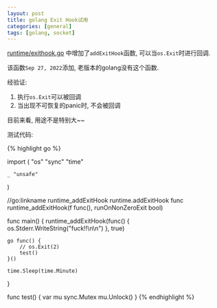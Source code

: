 ```yaml
---
layout: post
title: golang Exit Hook试用
categories: [general]
tags: [golang, socket]
---
```

[runtime/exithook.go](https://github.com/golang/go/blob/master/src/runtime/exithook.go) 中增加了`addExitHook`函数, 可以当`os.Exit`时进行回调.

该函数`Sep 27, 2022`添加, 老版本的golang没有这个函数.

经验证:
1. 执行`os.Exit`可以被回调
1. 当出现不可恢复的panic时, 不会被回调

目前来看, 用途不是特别大~~

测试代码:

{% highlight go %}

import (
	"os"
	"sync"
	"time"

	_ "unsafe"
)

//go:linkname runtime_addExitHook runtime.addExitHook
func runtime_addExitHook(f func(), runOnNonZeroExit bool)

func main() {
	runtime_addExitHook(func() {
		os.Stderr.WriteString("fuck!!\n\n")
	}, true)

	go func() {
		// os.Exit(2)
		test()
	}()

	time.Sleep(time.Minute)
}

func test() {
	var mu sync.Mutex
	mu.Unlock()
}
{% endhighlight %}
